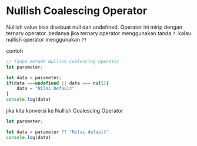 # Nullish Coalescing Operator

Nullish value bisa disebuat null dan undefined. Operator ini mirip dengan ternary operator. bedanya jika ternary operator menggunakan tanda `?`. kalau nullish operator menggunakan `??` 

contoh

```js
// tanpa metode Nullish Coalescing Operator
let parameter;

let data = parameter;
if(data ===undefined || data === null){
    data = "Nilai Default"
}
console.log(data)
```
 
jika kita konversi ke Nullish Coalescing Operator

```js
let parameter;

let data = parameter ?? "Nilai default"
console.log(data)
```